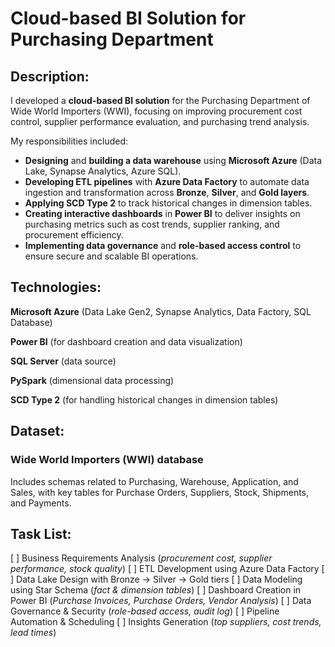 # Cloud-based BI Solution for Purchasing Department
## Description:
I developed a **cloud-based BI solution** for the Purchasing Department of Wide World Importers (WWI), focusing on improving procurement cost control, supplier performance evaluation, and purchasing trend analysis.

My responsibilities included:
- **Designing** and **building a data warehouse** using **Microsoft Azure** (Data Lake, Synapse Analytics, Azure SQL).
- **Developing ETL pipelines** with **Azure Data Factory** to automate data ingestion and transformation across **Bronze**, **Silver**, and **Gold layers**.
- **Applying SCD Type 2** to track historical changes in dimension tables.
- **Creating interactive dashboards** in **Power BI** to deliver insights on purchasing metrics such as cost trends, supplier ranking, and procurement efficiency.
- **Implementing data governance** and **role-based access control** to ensure secure and scalable BI operations.
## Technologies:
**Microsoft Azure** (Data Lake Gen2, Synapse Analytics, Data Factory, SQL Database)

**Power BI** (for dashboard creation and data visualization)

**SQL Server** (data source)

**PySpark** (dimensional data processing)

**SCD Type 2** (for handling historical changes in dimension tables)
## Dataset:
### Wide World Importers (WWI) database
Includes schemas related to Purchasing, Warehouse, Application, and Sales, with key tables for Purchase Orders, Suppliers, Stock, Shipments, and Payments.
## Task List:
[ ] Business Requirements Analysis (*procurement cost, supplier performance, stock quality*)
[ ] ETL Development using Azure Data Factory
[ ] Data Lake Design with Bronze → Silver → Gold tiers
[ ] Data Modeling using Star Schema (*fact & dimension tables*)
[ ] Dashboard Creation in Power BI (*Purchase Invoices, Purchase Orders, Vendor Analysis*)
[ ] Data Governance & Security (*role-based access, audit log*)
[ ] Pipeline Automation & Scheduling
[ ] Insights Generation (*top suppliers, cost trends, lead times*)
